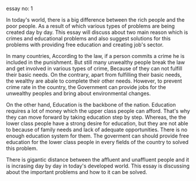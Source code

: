 essay no: 1

In today's world, there is a big difference between the rich people and the poor people. As a result of which various types of problems are being created day by day. This essay will discuss about two main reason which is crimes and educational problems and also suggest solutions for this problems with providing free education and creating job's sector.

In many countries, According to the law, if a person commits a crime he is included in the punishment. But still many unwealthy people break the law and get involved in various types of crime, Because of they can not fulfill their basic needs. On the contrary, apart from fulfilling their basic needs, the wealthy are abale to complete their other needs. However, to prevent crime rate in the country, the Government can provide jobs for the unwealthy peoples and bring about environmental changes.

On the other hand, Education is the backbone of the nation. Education requires a lot of money which the upper class people can afford. That's why they can move forward by taking education step by step. Whereas, the the lower class people have a strong desire for education, but they are not able to because of family needs and lack of adequate opportunities. There is no enough education system for them. The goverment can should provide free education for the lower class people in every fields of the country to solved this problem.

There is gigantic distance between the affluent and unaffluent people and it is incrasing day by day in today's developed world. This essay is discussing about the important problems and how to it can be solved.
